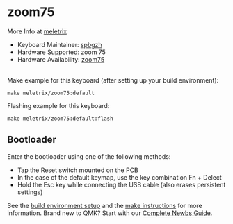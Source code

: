 # zoom75

More Info at [meletrix](https://meletrix.com/)
​

* Keyboard Maintainer: [spbgzh](https://github.com/spbgzh)
* Hardware Supported: zoom 75
* Hardware Availability: [zoom75](https://meletrix.com/collections/zoom75-collection#)  
​

Make example for this keyboard (after setting up your build environment):  

    make meletrix/zoom75:default

Flashing example for this keyboard:

    make meletrix/zoom75:default:flash

## Bootloader

Enter the bootloader using one of the following methods:

* Tap the Reset switch mounted on the PCB
* In the case of the default keymap, use the key combination Fn + Delect
* Hold the Esc key while connecting the USB cable (also erases persistent settings)

See the [build environment setup](https://docs.qmk.fm/#/getting_started_build_tools) and the [make instructions](https://docs.qmk.fm/#/getting_started_make_guide) for more information. Brand new to QMK? Start with our [Complete Newbs Guide](https://docs.qmk.fm/#/newbs).
